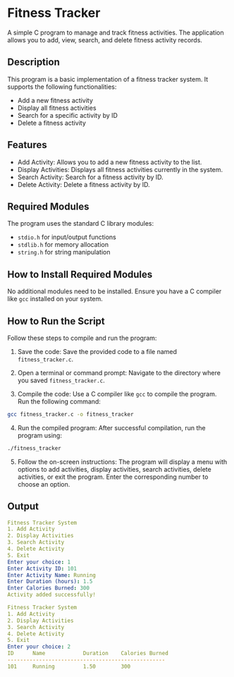 # Fitness Tracker
A simple C program to manage and track fitness activities. The application allows you to add, view, search, and delete fitness activity records.
## Description
This program is a basic implementation of a fitness tracker system. It supports the following functionalities:

- Add a new fitness activity
- Display all fitness activities
- Search for a specific activity by ID
- Delete a fitness activity
## Features
- Add Activity: Allows you to add a new fitness activity to the list.
- Display Activities: Displays all fitness activities currently in the system.
- Search Activity: Search for a fitness activity by ID.
- Delete Activity: Delete a fitness activity by ID.
## Required Modules
The program uses the standard C library modules:

- `stdio.h` for input/output functions
- `stdlib.h` for memory allocation
- `string.h` for string manipulation

## How to Install Required Modules
No additional modules need to be installed. Ensure you have a C compiler like `gcc` installed on your system.
## How to Run the Script
Follow these steps to compile and run the program:

1. Save the code: Save the provided code to a file named `fitness_tracker.c`.

2. Open a terminal or command prompt: Navigate to the directory where you saved `fitness_tracker.c`.

3. Compile the code: Use a C compiler like `gcc` to compile the program. Run the following command:
```bash 
gcc fitness_tracker.c -o fitness_tracker
```
4. Run the compiled program: After successful compilation, run the program using:
```bash 
./fitness_tracker
```
5. Follow the on-screen instructions: The program will display a menu with options to add activities, display activities, search activities, delete activities, or exit the program. Enter the corresponding number to choose an option.
## Output
```yaml
Fitness Tracker System
1. Add Activity
2. Display Activities
3. Search Activity
4. Delete Activity
5. Exit
Enter your choice: 1
Enter Activity ID: 101
Enter Activity Name: Running
Enter Duration (hours): 1.5
Enter Calories Burned: 300
Activity added successfully!

Fitness Tracker System
1. Add Activity
2. Display Activities
3. Search Activity
4. Delete Activity
5. Exit
Enter your choice: 2
ID      Name            Duration    Calories Burned
--------------------------------------------------
101     Running         1.50        300
```
